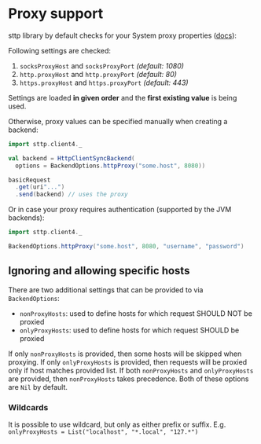 # Proxy support

sttp library by default checks for your System proxy properties ([docs](https://docs.oracle.com/javase/8/docs/api/java/net/doc-files/net-properties.html)):

Following settings are checked:

1. `socksProxyHost` and `socksProxyPort` *(default: 1080)*
2. `http.proxyHost` and `http.proxyPort` *(default: 80)*
3. `https.proxyHost` and `https.proxyPort` *(default: 443)*

Settings are loaded **in given order** and the **first existing value** is being used.

Otherwise, proxy values can be specified manually when creating a backend:

```scala mdoc:compile-only
import sttp.client4._

val backend = HttpClientSyncBackend(
  options = BackendOptions.httpProxy("some.host", 8080))

basicRequest
  .get(uri"...")
  .send(backend) // uses the proxy
```

Or in case your proxy requires authentication (supported by the JVM backends):

```scala mdoc:compile-only
import sttp.client4._

BackendOptions.httpProxy("some.host", 8080, "username", "password")
```

## Ignoring and allowing specific hosts

There are two additional settings that can be provided to via `BackendOptions`:

* `nonProxyHosts`: used to define hosts for which request SHOULD NOT be proxied
* `onlyProxyHosts`: used to define hosts for which request SHOULD be proxied

If only `nonProxyHosts` is provided, then some hosts will be skipped when proxying.
If only `onlyProxyHosts` is provided, then requests will be proxied only if host matches provided list. 
If both `nonProxyHosts` and `onlyProxyHosts` are provided, then `nonProxyHosts` takes precedence. 
Both of these options are `Nil` by default.

### Wildcards

It is possible to use wildcard, but only as either prefix or suffix. E.g. `onlyProxyHosts = List("localhost", "*.local", "127.*")`
